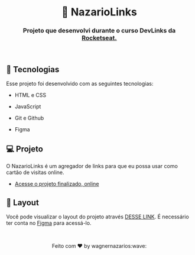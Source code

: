 
<h1 align="center"> 🚀 NazarioLinks </h1>
<h3 align="center">
Projeto que desenvolvi durante o curso DevLinks da <a href="https://lp.rocketseat.com.br/devlinks/inscricao?utm_source=github&utm_medium=descricao&utm_campaign=capture-devlinks&utm_term=organic&utm_content=descricao-github-mayk-brito">Rocketseat.</a>
</h3>
<br>



## 🚀 Tecnologias

Esse projeto foi desenvolvido com as seguintes tecnologias:
  

- HTML e CSS

- JavaScript

- Git e Github

- Figma

  

## 💻 Projeto

  

O NazarioLinks é um agregador de links para que eu possa usar como cartão de visitas online.

  

- [Acesse o projeto finalizado, online](https://wagnernazarios.github.io/WagnerLinks)

  

## 🔖 Layout

  

Você pode visualizar o layout do projeto através [DESSE LINK](https://www.figma.com/community/file/1187422022288947321). É necessário ter conta no [Figma](https://figma.com) para acessá-lo.

<br>

<p align="center"> Feito com ♥ by wagnernazarios:wave: </p>

